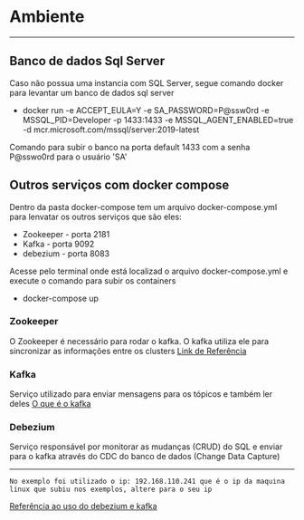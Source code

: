 # Ambiente
___

## Banco de dados Sql Server

Caso não possua uma instancia com SQL Server, segue comando docker para levantar um banco de dados sql server
* docker run -e ACCEPT_EULA=Y -e SA_PASSWORD=P@ssw0rd -e MSSQL_PID=Developer -p 1433:1433 -e MSSQL_AGENT_ENABLED=true -d mcr.microsoft.com/mssql/server:2019-latest 

Comando para subir o banco na porta default 1433 com a senha P@sswo0rd para o usuário 'SA'

## Outros serviços com docker compose

Dentro da pasta docker-compose tem um arquivo docker-compose.yml para lenvatar os outros serviços que são eles:

* Zookeeper - porta 2181
* Kafka - porta 9092
* debezium - porta 8083

Acesse pelo terminal onde está localizad o arquivo docker-compose.yml e execute o comando para subir os containers

* docker-compose up

### Zookeeper

O Zookeeper é necessário para rodar o kafka. O kafka utiliza ele para sincronizar as informações entre os clusters
[Link de Referência](https://medium.com/trainingcenter/apache-kafka-codifica%C3%A7%C3%A3o-na-pratica-9c6a4142a08f#:~:text=Resumidamente%2C%20o%20Apache%20Zookeeper%20%C3%A9,as%20configura%C3%A7%C3%B5es%20entre%20diferentes%20clusters.)

### Kafka

Serviço utilizado para enviar mensagens para os tópicos e também ler deles
[O que é o kafka](https://blog.geekhunter.com.br/apache-kafka/)

### Debezium

Serviço responsável por monitorar as mudanças (CRUD) do SQL e enviar para o kafka através do CDC do banco de dados (Change Data Capture)

___

```
No exemplo foi utilizado o ip: 192.168.110.241 que é o ip da maquina linux que subiu nos exemplos, altere para o seu ip
```

[Referência ao uso do debezium e kafka](https://medium.com/jundevelopers/debezium-kafka-e-net-core-9cee3ca3e0db)